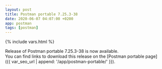 ```yaml
---
layout: post
title: Postman portable 7.25.3-38
date: 2020-06-07 04:07:00 +0200
app: postman
tags: [postman]
---
```

{% include vars.html %}

Release of Postman portable 7.25.3-38 is now available.<br />
You can find links to download this release on the [Postman portable page]({{ var_seo_url | append: '/app/postman-portable/' }}).
